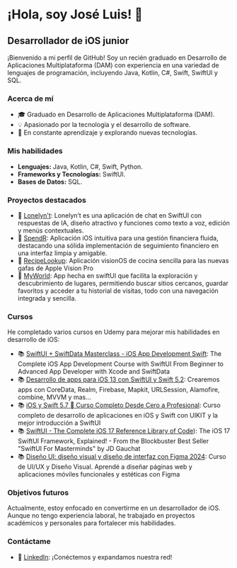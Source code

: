 # ¡Hola, soy José Luis! 👋

## Desarrollador de iOS junior

¡Bienvenido a mi perfil de GitHub! Soy un recién graduado en Desarrollo de Aplicaciones Multiplataforma (DAM) con experiencia en una variedad de lenguajes de programación, incluyendo Java, Kotlin, C#, Swift, SwiftUI y SQL.

### Acerca de mí

- 🎓 Graduado en Desarrollo de Aplicaciones Multiplataforma (DAM).
- 💡 Apasionado por la tecnología y el desarrollo de software.
- 🚀 En constante aprendizaje y explorando nuevas tecnologías.

### Mis habilidades

- **Lenguajes:** Java, Kotlin, C#, Swift, Python.
- **Frameworks y Tecnologías:** SwiftUI.
- **Bases de Datos:** SQL.

### Proyectos destacados

- 📱 [Lonelyn't](https://github.com/jlcl11/Lonelyn-t):  Lonelyn’t es una aplicación de chat en SwiftUI con respuestas de IA, diseño atractivo y funciones como texto a voz, edición y menús contextuales.
- 📱 [SpendR](https://github.com/jlcl11/XpenseTracker): Aplicación iOS intuitiva para una gestión financiera fluida, destacando una sólida implementación de seguimiento financiero en una interfaz limpia y amigable.
- 📱 [RecipeLookup](https://github.com/jlcl11/RecipeLookUp): Aplicación visionOS de cocina sencilla para las nuevas gafas de Apple Vision Pro
- 📱 [MyWorld](https://github.com/jlcl11/MyWorld):  App hecha en swiftUI que facilita la exploración y descubrimiento de lugares, permitiendo buscar sitios cercanos, guardar favoritos y acceder a tu historial de visitas, todo con una navegación integrada y sencilla.

### Cursos

He completado varios cursos en Udemy para mejorar mis habilidades en desarrollo de iOS:

- 📚 [SwiftUI + SwiftData Masterclass - iOS App Development Swift](https://www.udemy.com/course/swiftui-masterclass-course-ios-development-with-swift/?couponCode=KEEPLEARNING): The Complete iOS App Development Course with SwiftUI From Beginner to Advanced App Developer with Xcode and SwiftData
- 📚 [Desarrollo de apps para iOS 13 con SwiftUI y Swift 5.2](https://www.udemy.com/course/desarrollo-de-apps-para-ios-13-con-swiftui-y-swift-52/?couponCode=KEEPLEARNING): Crearemos apps con CoreData, Realm, Firebase, Mapkit, URLSession, Alamofire, combine, MVVM y mas...
- 📚 [iOS y Swift 5.7  Curso Completo Desde Cero a Profesional](https://www.udemy.com/course/swift_ios/?kw=iOS&src=sac](https://www.udemy.com/course/desarrollo-de-apps-para-ios-13-con-swiftui-y-swift-52/?couponCode=KEEPLEARNING)](https://www.udemy.com/course/swift_ios/?couponCode=KEEPLEARNING)): Curso completo de desarrollo de aplicaciones en iOS y Swift con UIKIT y la mejor introducción a SwiftUI
- 📚 [SwiftUI - The Complete iOS 17 Reference Library of Code](https://www.udemy.com/course/swiftui-the-complete-developer-course/?couponCode=KEEPLEARNING)): The iOS 17 SwiftUI Framework, Explained! - From the Blockbuster Best Seller "SwiftUI For Masterminds" by JD Gauchat
- 📚 [Diseño UI: diseño visual y diseño de interfaz con Figma 2024](https://www.udemy.com/course/diseno-uiux-diseno-visual-y-diseno-de-interfaz-con-figma/?couponCode=KEEPLEARNING): Curso de UI/UX y Diseño Visual. Aprendé a diseñar páginas web y aplicaciones móviles funcionales y estéticas con Figma

### Objetivos futuros

Actualmente, estoy enfocado en convertirme en un desarrollador de iOS. Aunque no tengo experiencia laboral, he trabajado en proyectos académicos y personales para fortalecer mis habilidades.

### Contáctame

- 💼 [LinkedIn](https://www.linkedin.com/in/josé-luis-corral-lópez-42283317b/): ¡Conéctemos y expandamos nuestra red!
